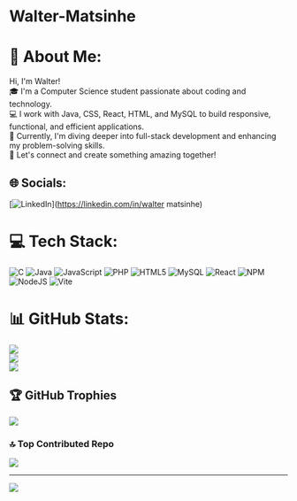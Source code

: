 # Walter-Matsinhe
# 💫 About Me:
Hi, I'm Walter!<br>🎓 I'm a Computer Science student passionate about coding and technology.<br>💻 I work with Java, CSS, React, HTML, and MySQL to build responsive, functional, and efficient applications.<br>🌱 Currently, I'm diving deeper into full-stack development and enhancing my problem-solving skills.<br>🚀 Let's connect and create something amazing together!


## 🌐 Socials:
[![LinkedIn](https://img.shields.io/badge/LinkedIn-%230077B5.svg?logo=linkedin&logoColor=white)](https://linkedin.com/in/walter matsinhe) 

# 💻 Tech Stack:
![C](https://img.shields.io/badge/c-%2300599C.svg?style=for-the-badge&logo=c&logoColor=white) ![Java](https://img.shields.io/badge/java-%23ED8B00.svg?style=for-the-badge&logo=openjdk&logoColor=white) ![JavaScript](https://img.shields.io/badge/javascript-%23323330.svg?style=for-the-badge&logo=javascript&logoColor=%23F7DF1E) ![PHP](https://img.shields.io/badge/php-%23777BB4.svg?style=for-the-badge&logo=php&logoColor=white) ![HTML5](https://img.shields.io/badge/html5-%23E34F26.svg?style=for-the-badge&logo=html5&logoColor=white) ![MySQL](https://img.shields.io/badge/mysql-4479A1.svg?style=for-the-badge&logo=mysql&logoColor=white) ![React](https://img.shields.io/badge/react-%2320232a.svg?style=for-the-badge&logo=react&logoColor=%2361DAFB) ![NPM](https://img.shields.io/badge/NPM-%23CB3837.svg?style=for-the-badge&logo=npm&logoColor=white) ![NodeJS](https://img.shields.io/badge/node.js-6DA55F?style=for-the-badge&logo=node.js&logoColor=white) ![Vite](https://img.shields.io/badge/vite-%23646CFF.svg?style=for-the-badge&logo=vite&logoColor=white)
# 📊 GitHub Stats:
![](https://github-readme-stats.vercel.app/api?username=walter2000matsinhe&theme=dark&hide_border=false&include_all_commits=false&count_private=false)<br/>
![](https://github-readme-streak-stats.herokuapp.com/?user=walter2000matsinhe&theme=dark&hide_border=false)<br/>
![](https://github-readme-stats.vercel.app/api/top-langs/?username=walter2000matsinhe&theme=dark&hide_border=false&include_all_commits=false&count_private=false&layout=compact)

## 🏆 GitHub Trophies
![](https://github-profile-trophy.vercel.app/?username=walter2000matsinhe&theme=radical&no-frame=false&no-bg=false&margin-w=4)

### 🔝 Top Contributed Repo
![](https://github-contributor-stats.vercel.app/api?username=walter2000matsinhe&limit=5&theme=dark&combine_all_yearly_contributions=true)

---
[![](https://visitcount.itsvg.in/api?id=walter2000matsinhe&icon=0&color=0)](https://visitcount.itsvg.in)

<!-- Proudly created with GPRM ( https://gprm.itsvg.in ) -->
